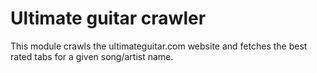 # Ultimate guitar crawler

This module crawls the ultimateguitar.com website and fetches the best rated tabs for a given song/artist name.
